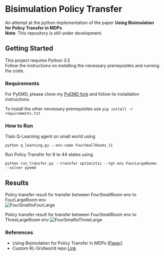 # Bisimulation Policy Transfer

An attempt at the python implementation of the paper **Using Bisimulation for Policy Transfer in MDPs** <br />
**Note**: This repository is still under development.

## Getting Started
This project requires Python 3.5 <br />
Follow the instructions on installing the necessary prerequisites and running the code.

### Requirements
For PyEMD, please clone my [PyEMD fork](https://github.com/madan96/pyemd/tree/master) and follow its installation instructions.

To install the other necessary prerequisites use
```pip install -r requirements.txt```

### How to Run

Train Q-Learning agent on small world using

```python q_learning.py --env-name FourSmallRooms_11```

Run Policy Transfer for 8 to 44 states using

```python run_transfer.py --transfer optimistic --tgt-env FourLargeRooms --solver pyemd```

## Results

Policy transfer result for transfer between FourSmallRoom env to FourLargeRoom env <br/>
![FourSmalltoFourLarge](results/4smallto4large.png)

Policy transfer result for transfer between FourSmallRoom env to ThreeLargeRoom env
![FourSmalltoThreeLarge](results/4to3room.png)

### References
* Using Bisimulation for Policy Transfer in MDPs [[Paper](https://dl.acm.org/citation.cfm?id=2898777)]
* Custom RL-Gridworld repo [Link](https://github.com/WojciechMormul/rl-grid-world)
